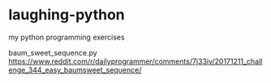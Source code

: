 # laughing-python
my python programming exercises

baum_sweet_sequence.py 
https://www.reddit.com/r/dailyprogrammer/comments/7j33iv/20171211_challenge_344_easy_baumsweet_sequence/
